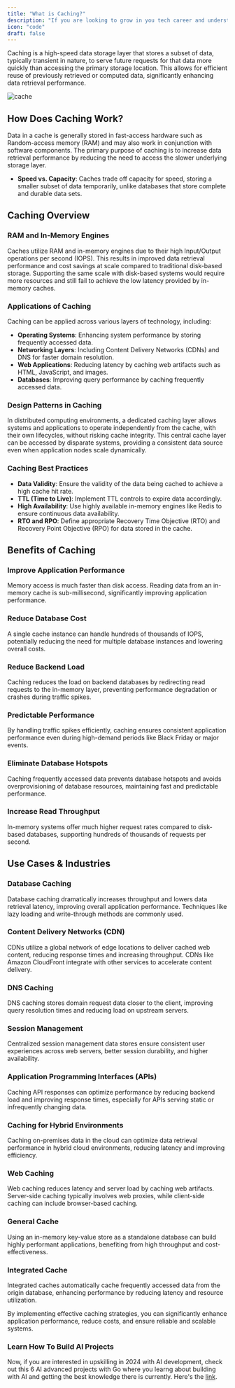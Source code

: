 ```yaml
---
title: "What is Caching?"
description: "If you are looking to grow in you tech career and understand system design indepth, this guide is for you."
icon: "code"
draft: false
---
```


Caching is a high-speed data storage layer that stores a subset of data, typically transient in nature, to serve future requests for that data more quickly than accessing the primary storage location. This allows for efficient reuse of previously retrieved or computed data, significantly enhancing data retrieval performance.

![cache](https://i.imgur.com/eqiMXvk.png)

## How Does Caching Work?

Data in a cache is generally stored in fast-access hardware such as Random-access memory (RAM) and may also work in conjunction with software components. The primary purpose of caching is to increase data retrieval performance by reducing the need to access the slower underlying storage layer.

- **Speed vs. Capacity**: Caches trade off capacity for speed, storing a smaller subset of data temporarily, unlike databases that store complete and durable data sets.

## Caching Overview

### RAM and In-Memory Engines

Caches utilize RAM and in-memory engines due to their high Input/Output operations per second (IOPS). This results in improved data retrieval performance and cost savings at scale compared to traditional disk-based storage. Supporting the same scale with disk-based systems would require more resources and still fail to achieve the low latency provided by in-memory caches.

### Applications of Caching

Caching can be applied across various layers of technology, including:

- **Operating Systems**: Enhancing system performance by storing frequently accessed data.
- **Networking Layers**: Including Content Delivery Networks (CDNs) and DNS for faster domain resolution.
- **Web Applications**: Reducing latency by caching web artifacts such as HTML, JavaScript, and images.
- **Databases**: Improving query performance by caching frequently accessed data.

### Design Patterns in Caching

In distributed computing environments, a dedicated caching layer allows systems and applications to operate independently from the cache, with their own lifecycles, without risking cache integrity. This central cache layer can be accessed by disparate systems, providing a consistent data source even when application nodes scale dynamically.

### Caching Best Practices

- **Data Validity**: Ensure the validity of the data being cached to achieve a high cache hit rate.
- **TTL (Time to Live)**: Implement TTL controls to expire data accordingly.
- **High Availability**: Use highly available in-memory engines like Redis to ensure continuous data availability.
- **RTO and RPO**: Define appropriate Recovery Time Objective (RTO) and Recovery Point Objective (RPO) for data stored in the cache.

## Benefits of Caching

### Improve Application Performance

Memory access is much faster than disk access. Reading data from an in-memory cache is sub-millisecond, significantly improving application performance.

### Reduce Database Cost

A single cache instance can handle hundreds of thousands of IOPS, potentially reducing the need for multiple database instances and lowering overall costs.

### Reduce Backend Load

Caching reduces the load on backend databases by redirecting read requests to the in-memory layer, preventing performance degradation or crashes during traffic spikes.

### Predictable Performance

By handling traffic spikes efficiently, caching ensures consistent application performance even during high-demand periods like Black Friday or major events.

### Eliminate Database Hotspots

Caching frequently accessed data prevents database hotspots and avoids overprovisioning of database resources, maintaining fast and predictable performance.

### Increase Read Throughput

In-memory systems offer much higher request rates compared to disk-based databases, supporting hundreds of thousands of requests per second.

## Use Cases & Industries

### Database Caching

Database caching dramatically increases throughput and lowers data retrieval latency, improving overall application performance. Techniques like lazy loading and write-through methods are commonly used.

### Content Delivery Networks (CDN)

CDNs utilize a global network of edge locations to deliver cached web content, reducing response times and increasing throughput. CDNs like Amazon CloudFront integrate with other services to accelerate content delivery.

### DNS Caching

DNS caching stores domain request data closer to the client, improving query resolution times and reducing load on upstream servers.

### Session Management

Centralized session management data stores ensure consistent user experiences across web servers, better session durability, and higher availability.

### Application Programming Interfaces (APIs)

Caching API responses can optimize performance by reducing backend load and improving response times, especially for APIs serving static or infrequently changing data.

### Caching for Hybrid Environments

Caching on-premises data in the cloud can optimize data retrieval performance in hybrid cloud environments, reducing latency and improving efficiency.

### Web Caching

Web caching reduces latency and server load by caching web artifacts. Server-side caching typically involves web proxies, while client-side caching can include browser-based caching.

### General Cache

Using an in-memory key-value store as a standalone database can build highly performant applications, benefiting from high throughput and cost-effectiveness.

### Integrated Cache

Integrated caches automatically cache frequently accessed data from the origin database, enhancing performance by reducing latency and resource utilization.

By implementing effective caching strategies, you can significantly enhance application performance, reduce costs, and ensure reliable and scalable systems.

### Learn How To Build AI Projects

Now, if you are interested in upskilling in 2024 with AI development, check out this 6 AI advanced projects with Go where you learng about building with AI and getting the best knowledge there is currently. Here's the [link](https://akhilsharmatech.gumroad.com/l/zgxqq).